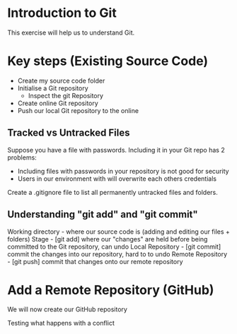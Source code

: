 # Introduction to Git

This exercise will help us to understand Git.

# Key steps (Existing Source Code)

* Create my source code folder
* Initialise a Git repository 
    * Inspect the git Repository
* Create online Git repository
* Push our local Git repository to the online

## Tracked vs Untracked Files
Suppose you have a file with passwords. Including it in your Git repo has 2 problems:
- Including files with passwords in your repository is not good for security
- Users in our environment with will overwrite each others credentials

Create a .gitignore file to list all permanently untracked files and folders.

## Understanding "git add" and "git commit"

Working directory - where our source code is (adding and editing our files + folders)
Stage - [git add] where our "changes" are held before being committed to the Git repository, can undo
Local Repository - [git commit] commit the changes into our repository, hard to to undo
Remote Repository - [git push] commit that changes onto our remote repository

# Add a Remote Repository (GitHub)

We will now create our GitHub repository

Testing what happens with a conflict